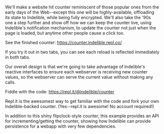 
We'll make a website hit counter reminiscent of those popular ones from the early days of the Web--except this one will be highly-available, offloading its state to Indelible, while being fully encrypted.  We'll also take the '90s one a step further and show off how we can keep the counter live, using Indelible's notification mechanism, to update the counter not just when the page is loaded, but anytime other people cause a click too.

See the finished counter:
https://counter.indelible.repl.co/ 

If you try it out in two tabs, you can see each reload is reflected immediately in both tabs.

Our overall design is that we're going to take advantage of Indelible's reactive interfaces to ensure each webserver is receiving new counter values, so the webserver can serve the current value without making any calls.

Fiddle with the code: https://repl.it/@indelible/counter

Repl.it is the awesomest way to get familiar with the code and fork your own Indelible-backed counter.  (Yes--repl.it is awesome!  No account required!)

In addition to this shiny flipclock-style counter, this example provides an API for incrementing/getting the counter, showing how Indelible can provide persistence for a webapp with very few dependencies.

